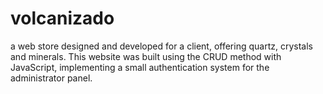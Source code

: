 # volcanizado
a web store designed and developed for a client, offering quartz, crystals and minerals. This website was built using the CRUD method with JavaScript, implementing a small authentication system for the administrator panel. 
